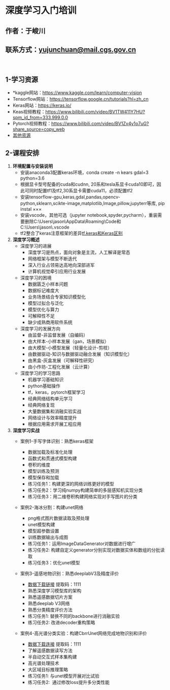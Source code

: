 # **深度学习入门培训**

## 作者：于峻川
## 联系方式：yujunchuan@mail.cgs.gov.cn
<br/>

## **1\-学习资源**

* *kaggle网站：https://www.kaggle.com/learn/computer-vision
* Tensorflow网站：https://tensorflow.google.cn/tutorials?hl=zh_cn
* Keras网站：https://keras.io/
* Keas视频教程：https://www.bilibili.com/video/BV1TW411Y7HU?spm_id_from=333.999.0.0
* Pytorch视频教程：https://www.bilibili.com/video/BV1Zv4y1o7uG?share_source=copy_web
* [其他资源](https://blog.csdn.net/Datawhale/article/details/104509347)

## **2\-课程安排**

1. **环境配置与安装说明**
    * 安装anaconda3配置keras环境，conda create \-n kears gdal=3 python=3.6
    * 根据显卡型号配备的cuda和cudnn, 20系和tesla系显卡cuda10即可，因此可同时配置tf1及tf2,30系显卡需要cuda11，必须配置tf2
    * 安装tensorflow\-gpu,keras,gdal,pandas,opencv\-python,sklearn,scikte\-image,matplotlib,Image,pillow,jupyterr等库, pip instal ×××
    * 安装vscode，其他可选（jupyter notebook,spyder,pycharm），重装需要删除C:\\Users\\jason\\AppData\\Roaming\\Code和C:\\Users\\jason\\.vscode
    * tf2整合了keras注意框架的差异[tf.keras和Keras区别](https://blog.csdn.net/weixin_40920183/article/details/106718229)
2. **深度学习概述**
    * 深度学习的进展
        * 深度学习是热点，面向对象是主流，人工解译是常态
        * 网络框架与模型不断迭代
        * 深入行业占领易达高地向深部进军
        * 计算机视觉牵引应用行业发展
    * 深度学习的困境
        * 数据匮乏小样本问题
        * 数据标记难度大
        * 业务场景结合专家知识模型化
        * 模型过拟合与泛化
        * 模型优化与算力
        * 可解释性不足
        * 缺少成熟商用软件系统
    * 深度学习的发展方向
        * 由监督\-非监督发展（自编码）
        * 由大样本\-小样本发展（gan，场景模拟）
        * 由大模型\-小模型发展（轻量化设计\-剪枝）
        * 由数据驱动\-知识与数据驱动融合发展（知识模型化）
        * 由黑盒\-灰盒发展（可解释性研究）
        * 由小作坊\-工程化发展（云计算）
    * 深度学习的学习思路
        * 机器学习基础知识
        * python基础操作
        * tf，keras，pytorch框架学习
        * 经典网络结构单元学习
        * 经典网络复现
        * 大量数据集和消融实验实战
        * 网络设计与效率精度提升
        * 根据应用需求开展工程应用
3. **深度学习实战**
    * 案例1\-手写字体识别：熟悉keras框架
        * 数据加载及标准化处理
        * 函数式和贯通式模型构建
        * 卷积的维度
        * 模型训练及预测
        * 模型保存和加载
        * 练习任务1：构建更深的网络训练更好的模型
        * 练习任务2：学习纯numpy构建简单的多层感知机实现分类
        * 练习任务3：用二维卷积构建网络实现对手写图片的分类
    * 案例2\-海冰分割：构建unet网络
        * png格式图片数据读取及预处理
        * unet模型构建
        * 模型超参数设置
        * 训练数据输出与成图
        * 练习任务1：运用ImageDataGenerator对数据进行增广
        * 练习任务2: 构建自定义generator分别实现对数据实体和数组的分批读取
        * 练习任务3：优化unet模型
    * 案例3\-遥感地物识别：熟悉deeplabV3及精度评价
        * [数据下载链接](https://pan.baidu.com/s/1dHK5-5-tMGPeSCGJqR0YqA) 提取码：1111
        * 熟悉深度学习模型库的架构
        * 熟悉遥感数据切片方案
        * 熟悉deeplab V3网络
        * 熟悉分类精度评价方法
        * 练习任务1: 替换不同的backbone进行消融实验
        * 练习任务2: 改进decoder重构策略

    * 案例4\-高光谱分类实验：构建CbrrUnet网络完成地物识别和评价
        * [数据下载连接](https://pan.baidu.com/s/1kMQaOBVUHyVNC8HOg_XucQ) 提取码：1111
        * 了解遥感数据读写方法
        * 半自动交互式样本集构建
        * 高光谱处理技术
        * 大区域目标推理策略
        * 练习任务1: 与unet模型开展对比试验
        * 练习任务2:  通过修改loss提升多分类性能
